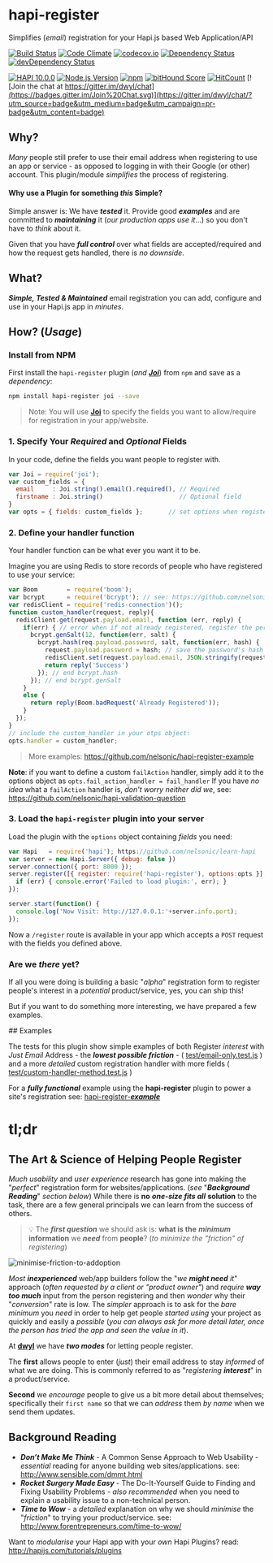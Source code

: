 # hapi-register

Simplifies (*email*) registration for your Hapi.js based Web Application/API

[![Build Status](https://travis-ci.org/nelsonic/hapi-register.svg?branch=master)](https://travis-ci.org/nelsonic/hapi-register)
[![Code Climate](https://codeclimate.com/github/nelsonic/hapi-register/badges/gpa.svg)](https://codeclimate.com/github/nelsonic/hapi-register)
[![codecov.io](http://codecov.io/github/nelsonic/hapi-register/coverage.svg?branch=master)](http://codecov.io/github/nelsonic/hapi-register?branch=master)
[![Dependency Status](https://david-dm.org/nelsonic/hapi-register.svg)](https://david-dm.org/nelsonic/hapi-register)
[![devDependency Status](https://david-dm.org/nelsonic/hapi-register/dev-status.svg)](https://david-dm.org/nelsonic/hapi-register#info=devDependencies)

[![HAPI 10.0.0](http://img.shields.io/badge/hapi-10.0.0-brightgreen.svg "Latest Hapi.js")](http://hapijs.com)
[![Node.js Version](https://img.shields.io/node/v/hapi-auth-jwt2.svg?style=flat "Node.js 0.12 & 4.0 and io.js latest all supported")](http://nodejs.org/download/)
[![npm](https://img.shields.io/npm/v/hapi-login.svg)](https://www.npmjs.com/package/hapi-login)
[![bitHound Score](https://www.bithound.io/github/dwyl/hapi-auth-jwt2/badges/score.svg)](https://www.bithound.io/github/dwyl/hapi-auth-jwt2)
[![HitCount](https://hitt.herokuapp.com/nelsonic/hapi-register.svg)](https://github.com/nelsonic/hapi-register)
[![Join the chat at https://gitter.im/dwyl/chat](https://badges.gitter.im/Join%20Chat.svg)](https://gitter.im/dwyl/chat/?utm_source=badge&utm_medium=badge&utm_campaign=pr-badge&utm_content=badge)


## Why?

*Many* people still prefer to use their email address when registering
to use an app or service - as opposed to logging in with their Google (or other) account.
This plugin/module *simplifies* the process of registering.

#### Why use a Plugin for something *this* Simple?

Simple answer is: We have ***tested*** it. Provide good ***examples*** and are committed
to ***maintaining*** it (*our production apps use it*...) so you don't have to *think* about it.

Given that you have ***full control*** over what fields
are accepted/required and how the request gets handled,
there is *no downside*.

## What?

***Simple, Tested & Maintained*** email registration you
can add, configure and use in your Hapi.js app in *minutes*.


## How? (*Usage*)

### Install from NPM

First install the `hapi-register` plugin
(*and* [***Joi***](https://github.com/hapijs/joi))
from `npm` and save as a *dependency*:

```sh
npm install hapi-register joi --save
```

> Note: You will use
[**Joi**](https://github.com/nelsonic/learn-hapi#validation-with-joi)
to specify the fields you want to allow/require
for registration in your app/website.

### 1. Specify Your *Required* and *Optional* Fields

In your code, define the fields you want people to register with.

```js
var Joi = require('joi');
var custom_fields = {
  email     : Joi.string().email().required(), // Required
  firstname : Joi.string()                     // Optional field
}
var opts = { fields: custom_fields };       // set options when registering the plugin
```

### 2. Define your handler function

Your handler function can be what ever you want it to be.

Imagine you are using Redis to store records of people who have registered to use your service:

```js
var Boom        = require('boom');
var bcrypt      = require('bcrypt'); // see: https://github.com/nelsonic/bcrypt
var redisClient = require('redis-connection')();
function custom_handler(request, reply){
  redisClient.get(request.payload.email, function (err, reply) {
    if(err) { // error when if not already registered, register the person:
      bcrypt.genSalt(12, function(err, salt) {
        bcrypt.hash(req.payload.password, salt, function(err, hash) {
          request.payload.password = hash; // save the password's hash
          redisClient.set(request.payload.email, JSON.stringify(request.payload));
          return reply('Success')
        }); // end bcrypt.hash
      }); // end bcrypt.genSalt
    }
    else {
      return reply(Boom.badRequest('Already Registered'));
    }
  });
}
// include the custom_handler in your otps object:
opts.handler = custom_handler;
```
> More examples: https://github.com/nelsonic/hapi-register-example

**Note**: if you want to define a custom `failAction` handler,
simply add it to the options object as
`opts.fail_action_handler = fail_handler`
If you have *no idea* what a `failAction` handler is,
*don't worry neither did we*,
see: https://github.com/nelsonic/hapi-validation-question

### 3. Load the `hapi-register` plugin into your server

Load the plugin with the `options` object containing *fields* you need:

```js
var Hapi   = require('hapi'); https://github.com/nelsonic/learn-hapi
var server = new Hapi.Server({ debug: false })
server.connection({ port: 8000 });
server.register([{ register: require('hapi-register'), options:opts }], function (err) {
  if (err) { console.error('Failed to load plugin:', err); }
});

server.start(function() {
  console.log('Now Visit: http://127.0.0.1:'+server.info.port);
});
```

Now a `/register` route is available in your app which
accepts a `POST` request with the fields you defined above.

### Are we *there* yet?

If all you were doing is building a basic "*alpha*"
registration form to register people's interest in a
*potential* product/service, yes, you can ship this!

But if you want to do something more interesting,
we have prepared a few examples.

## Examples

The tests for this plugin show simple examples
of both Register *interest* with *Just Email* Address - the ***lowest possible friction*** -
( [test/email-only.test.js](https://github.com/nelsonic/hapi-register/blob/master/test/email-only.test.js) )
and a more *detailed* custom registration handler with more fields
( [test/custom-handler-method.test.js](https://github.com/nelsonic/hapi-register/blob/master/test/custom-handler-method.test.js) )


For a ***fully functional*** example using the **hapi-register**
plugin to power a site's registration see:
[hapi-register-***example***](https://github.com/nelsonic/hapi-register-example)

# tl;dr

## The Art & Science of Helping People Register

*Much* *usability* and *user experience* research has gone into making
the "*perfect*" registration form for websites/applications.
(*see* "***Background Reading***" *section below*)
While there is **no** ***one-size fits all*** **solution** to the task,
there are a few general principals we can learn from the success of others.

> :bulb: The ***first question*** we should ask is:
**what is the** ***minimum*** **information** we
***need*** from **people**? (*to minimize the "friction" of registering*)

![minimise-friction-to-addoption](https://cloud.githubusercontent.com/assets/194400/9978113/251295f6-5f19-11e5-8452-ffe9549e07bb.png)

*Most* ***inexperienced*** web/app builders follow the "*we* ***might need*** *it*" approach (*often requested by a client or "product owner"*)
and *require* ***way too much***
input from the person registering and then *wonder* why their "*conversion*"
rate is low. The *simpler* approach is to ask for the *bare minimum*
you *need* in order to help get people *started using* your project as
quickly and easily a *possible* (*you can always ask for more detail later, once the person has tried the app and seen the value in it*).

At [**dwyl**](https://github.com/dwyl) we have ***two modes*** for letting people register.

The **first** allows people to enter (*just*) their
email address to stay *informed* of what we are doing. This is commonly
referred to as "*registering* ***interest***" in a product/service.

**Second** we *encourage* people to give us a bit more detail about themselves;
specifically their `first name` so that we can *address* them *by name*
when we send them updates.

## Background Reading

+ ***Don’t Make Me Think*** - A Common Sense Approach to Web Usability -
*essential* reading for anyone building web sites/applications. see: http://www.sensible.com/dmmt.html
+ ***Rocket Surgery Made Easy*** - The Do-It-Yourself Guide to Finding and Fixing Usability Problems - *also recommended* when you need to
explain a usability issue to a non-technical person.
+ ***Time to Wow*** - a *detailed* explanation on why we should
*minimise* the "*friction*" to trying your product/service. see:
http://www.forentrepreneurs.com/time-to-wow/

Want to *modularise* your Hapi app with your
*own* Hapi Plugins? read: http://hapijs.com/tutorials/plugins
